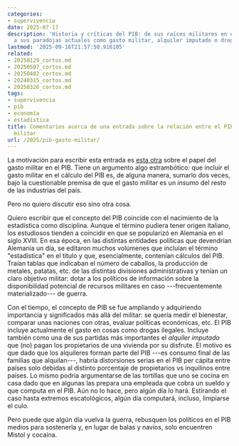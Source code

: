 ```yaml
---
categories:
- supervivencia
date: 2025-07-17
description: 'Historia y críticas del PIB: de sus raíces militares en el siglo XVIII
  a sus paradojas actuales como gasto militar, alquiler imputado o drogas.'
lastmod: '2025-09-16T21:57:50.916105'
related:
- 20250129_cortos.md
- 20250507_cortos.md
- 20250402_cortos.md
- 20240315_cortos.md
- 20250326_cortos.md
tags:
- supervivencia
- pib
- economía
- estadística
title: Comentarios acerca de una entrada sobre la relación entre el PIB  y el gasto
  militar
url: /2025/pib-gasto-militar/
---
```


La motivación para escribir esta entrada es [esta otra](https://thedailyeconomy.org/article/making-gdp-great-again-a-complementary-approach/) sobre el papel del gasto militar en el PIB. Tiene un argumento algo estrambótico: que incluir el gasto militar en el cálculo del PIB es, de alguna manera, sumarlo dos veces, bajo la cuestionable premisa de que el gasto militar es un _insumo_ del resto de las industrias del país.

Pero no quiero discutir eso sino otra cosa.

Quiero escribir que el concepto del PIB coincide con el nacimiento de la estadística como disciplina. Aunque el término pudiera tener origen italiano, los estudiosos tienden a coincidir en que se popularizó en Alemania en el siglo XVIII. En esa época, en las distintas entidades políticas que devendrían Alemania un día, se editaron muchos volúmenes que incluían el término "estadística" en el título y que, esencialmente, contenían cálculos del PIB. Traían tablas que indicaban el número de caballos, la producción de metales, patatas, etc. de las distintas divisiones administrativas y tenían un claro objetivo militar: dotar a los políticos de información sobre la disponibilidad potencial de recursos militares en caso ---frecuentemente materializado--- de guerra.

Con el tiempo, el concepto de PIB se fue ampliando y adquiriendo importancia y significados más allá del militar: se quería medir el bienestar, comparar unas naciones con otras, evaluar políticas económicas, etc. El PIB incluye actualmente el gasto en cosas como drogas ilegales. Incluye también como una de sus partidas más importantes el _alquiler imputado_ que (no) pagan los propietarios de una vivienda por su disfrute. El motivo es que dado que los alquileres forman parte del PIB ---es consumo final de las familias que alquilan---, habría distorsiones serias en el PIB per cápita entre países solo debidas al distinto porcentaje de propietarios vs inquilinos entre países. Lo mismo podría argumentarse de las tortillas que uno se cocina en casa dado que en algunas las prepara una empleada que cobra un sueldo y que computa en el PIB. Aún no lo hace, pero algún día lo hará. Estirando el caso hasta extremos escatológicos, algún día computará, incluso, limpiarse el culo.

Pero puede que algún día vuelva la guerra, rebusquen los políticos en el PIB medios para sostenerla y, en lugar de balas y navíos, solo encuentren Mistol y cocaína.